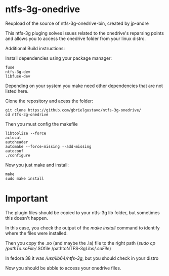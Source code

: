 # ntfs-3g-onedrive

 Reupload of the source of ntfs-3g-onedrive-bin, created by jp-andre

This ntfs-3g pluging solves issues related to the onedrive's reparsing points and allows you to access the onedrive folder from your linux distro.

Additional Build instructions:

Install dependencies using your package manager:

```
fuse
ntfs-3g-dev
libfuse-dev
```

Depending on your system you make need other dependencies that are not listed here.

Clone the repository and acess the folder:

```
git clone https://github.com/gbrielgustavo/ntfs-3g-onedrive/
cd ntfs-3g-onedrive
```

Then you must config the makefile

```
libtoolize --force
aclocal
autoheader
automake --force-missing --add-missing
autoconf
./configure
```

Now you just make and install:

```
make
sudo make install
```

# Important

The plugin files should be copied to your ntfs-3g lib folder, but sometimes this doesn't happen.

In this case, you check the output of the *make install* command to identify where the files were installed.

Then you copy the .so (and maybe the .la) file to the right path (*sudo cp /pathTo.soFile/*.SOfile /pathtoNTFS-3gLibs/*.soFile*)

In fedora 38 it was */usr/lib64/ntfs-3g*, but you should check in your distro

Now you should be abble to access your onedrive files.
